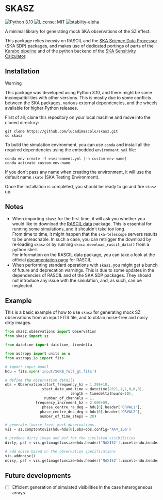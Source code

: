 
# SKASZ
[![Python 3.10](https://img.shields.io/badge/python-3.10-blue.svg)](https://www.python.org/downloads/release/python-31015/)
[![License: MIT](https://img.shields.io/badge/License-MIT-yellow.svg)](https://opensource.org/licenses/MIT)
[![stability-alpha](https://img.shields.io/badge/stability-alpha-f4d03f.svg)](https://github.com/mkenney/software-guides/blob/master/STABILITY-BADGES.md#alpha)

A minimal library for generating mock SKA observations of the SZ effect. 

This package relies _heavily_ on RASCIL and the [SKA Science Data Processor](https://gitlab.com/ska-telescope/sdp) (SKA SDP) packages, and makes use of dedicated portings of parts of the [Karabo pipeline](https://github.com/i4Ds/Karabo-Pipeline) and of the python backend of the [SKA Sensitivity Calculator](https://gitlab.com/ska-telescope/ost/ska-ost-senscalc).

## Installation

> [!WARNING]
> This package was developed using Python 3.10, and there might be some incompatibilities with other versions. This is mostly due to some conflicts between the SKA packages, various external dependencies, and the wheels available for higher Python releases.

First of all, clone this repository on your local machine and move into the cloned directory:
```
git clone https://github.com/lucadimascolo/skasz.git
cd skasz
```

To build the simulation environment, you can use `conda` and install all the required dependencies using the embedded `environment.yml` file:
```
conda env create -f environment.yml [-n custom-env-name]
conda activate custom-env-name
```
If you don't pass any name when creating the environment, it will use the default name `skate` (SKA Testing Environment).

Once the installation is completed, you should be ready to go and fire `skasz` up.

## Notes
- When importing `skasz` for the first time, it will ask you whether you would like to download the [RASCIL data](https://gitlab.com/ska-telescope/external/rascil-main/-/tree/master/data?ref_type=heads) package. This is essential for running some simulations, and it shouldn't take too long. <br>
From time to time, it might happen that the `ska-telescope` servers results to be unreachable. In such a case, you can retrigger the download by re-loading `skasz` or by running `skasz.download_rascil_data()` from a python shell. <br>
For information on the RASCIL data package, you can take a look at the official [documentation page](https://rascil-main.readthedocs.io/en/latest/RASCIL_install.html#installation-via-pip) for RASCIL.
- When performing standard operations with `skasz`, you might get a bunch of future and deprecation warnings. This is due to some updates in the dependencies of RASCIL and of the SKA SDP packages. They should not introduce any issue with the simulation, and, as such, can be neglected.

## Example
This is a basic example of how to use `skasz` for generating mock SZ observations from an input FITS file, and to obtain noise-free and noisy dirty images.

```python
from skasz.observations import Observation
from skasz import sz

from datetime import datetime, timedelta

from astropy import units as u
from astropy.io import fits

# import input model
hdu = fits.open('input/SGRB_full_gt.fits')

# define the observation details
obs = Observation(start_frequency_hz = 1.20E+10,
                 start_date_and_time = datetime(2021,1,1,0,0,0),
                              length = timedelta(hours=10),
                  number_of_channels = 1,
              frequency_increment_hz = 2.00E+09,
                 phase_centre_ra_deg = hdu[0].header['CRVAL1'],
                phase_centre_dec_deg = hdu[0].header['CRVAL2'],
                number_of_time_steps = 20)

# generate (noise-free) mock observations
vis = sz.comptontovis(hdu=hdu[0],obs=obs,config='AA4_15m')

# produce dirty image and psf for the simulated visibilities
dirty, psf = vis.getimage(imsize=hdu.header['NAXIS2'],imcell=hdu.header['CDELT2']*u.deg)

# add noise based on the observation specifications
vis.addnoise()
noisy, psf = vis.getimage(imsize=hdu.header['NAXIS2'],imcell=hdu.header['CDELT2']*u.deg)

```

## Future developments
- [ ] Efficient generation of simulated visibilities in the case heterogeneous arrays.
